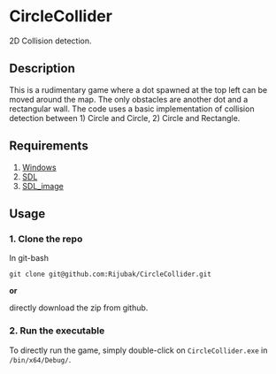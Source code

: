 # CircleCollider
2D Collision detection.

## Description
This is a rudimentary game where a dot spawned at the top left can be moved around the map. The only obstacles are another dot and a rectangular wall.
The code uses a basic implementation of collision detection between 1) Circle and Circle, 2) Circle and Rectangle.

## Requirements
1) [Windows](https://www.microsoft.com/en-in/software-download/windows10)
2) [SDL](http://libsdl.org/download-2.0.php)
3) [SDL_image](http://www.libsdl.org/projects/SDL_image/)
## Usage
### 1. Clone the repo 

In git-bash

```git clone git@github.com:Rijubak/CircleCollider.git```
 
 **or**
 
 directly download the zip from github.

### 2. Run the executable

To directly run the game, simply double-click on `CircleCollider.exe` in `/bin/x64/Debug/`.

